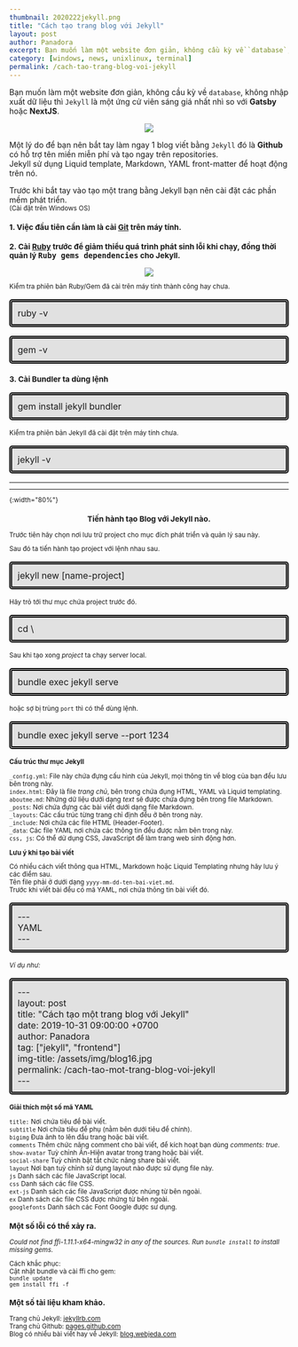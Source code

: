 ```yaml
---
thumbnail: 2020222jekyll.png
title: "Cách tạo trang blog với Jekyll"
layout: post
author: Panadora
excerpt: Bạn muốn làm một website đơn giản, không cầu kỳ về `database`, không nhập xuất dữ liệu thì `Jekyll` là một ứng cử viên sáng giá nhất nhì so với **Gatsby** hoặc **NextJS**.
category: [windows, news, unixlinux, terminal]
permalink: /cach-tao-trang-blog-voi-jekyll
---
```

Bạn muốn làm một website đơn giản, không cầu kỳ về `database`, không nhập xuất dữ liệu thì `Jekyll` là một ứng cử viên sáng giá nhất nhì so với **Gatsby** hoặc **NextJS**.

<center><img class="img-thumbnail image-post" src="https://d33wubrfki0l68.cloudfront.net/c9b06c39af69c905b6d31819a9ac9c8a78c77cd6/a5f98/media/images/blogging/jekyll/jekyll.png"></center>

Một lý do để bạn nên bắt tay làm ngay 1 blog viết bằng `Jekyll` đó là **Github** có hỗ trợ tên miền miễn phí và tạo ngay trên repositories.<br/>
Jekyll sử dụng Liquid template, Markdown, YAML front-matter để hoạt động trên nó.

Trước khi bắt tay vào tạo một trang bằng Jekyll bạn nên cài đặt các phần mềm phát triển.<br/>
<small>(Cài đặt trên Windows OS)

### 1. Việc đầu tiên cần làm là cài [Git](https://git-scm.com/download) trên máy tính.
### 2. Cài [Ruby](https://www.ruby-lang.org/en/downloads/) trước để giảm thiểu quá trình phát sinh lỗi khi chạy, đồng thời quản lý <kbd>Ruby gems dependencies</kbd> cho Jekyll.

<center><img class="img-thumbnail image-post" src="https://3fourstudios.com/assets/img/2019/03/05/ruby-logo1024%C3%97683.png"></center>

Kiểm tra phiên bản Ruby/Gem đã cài trên máy tính thành công hay chưa.

<p style="font-size: 16px; border: 5px double #000; padding: 10px;border-radius: 5px; background: #dddd">
    ruby -v
</p>

<p style="font-size: 16px; border: 5px double #000; padding: 10px;border-radius: 5px; background: #dddd">
    gem -v
</p>

### 3. Cài Bundler ta dùng lệnh

<p style="font-size: 16px; border: 5px double #000; padding: 10px;border-radius: 5px; background: #dddd">
    gem install jekyll bundler
</p>
    
Kiểm tra phiên bản Jekyll đã cài đặt trên máy tính chưa.

<p style="font-size: 16px; border: 5px double #000; padding: 10px;border-radius: 5px; background: #dddd">
    jekyll -v
</p>

<hr/>
<hr/>{:width="80%"}


### <center>Tiến hành tạo Blog với Jekyll nào.</center>

Trước tiên hãy chọn nơi lưu trữ project cho mục đích phát triển và quản lý sau này.

Sau đó ta tiến hành tạo project với lệnh nhau sau.

<p style="font-size: 16px; border: 5px double #000; padding: 10px;border-radius: 5px; background: #dddd">
    jekyll new [name-project]
</p>

Hãy trỏ tới thư mục chứa project trước đó.

<p style="font-size: 16px; border: 5px double #000; padding: 10px;border-radius: 5px; background: #dddd">
    cd \
</p>

Sau khi tạo xong *project* ta chạy server local.

<p style="font-size: 16px; border: 5px double #000; padding: 10px;border-radius: 5px; background: #dddd">
    bundle exec jekyll serve
</p>

hoặc sợ bị trùng `port` thì có thể dùng lệnh.

<p style="font-size: 16px; border: 5px double #000; padding: 10px;border-radius: 5px; background: #dddd">
    bundle exec jekyll serve --port 1234
</p>

**Cấu trúc thư mục Jekyll**<br>

 `_config.yml`: File này chứa đựng cấu hình của Jekyll, mọi thông tin về blog của bạn đều lưu bên trong này.<br>
 `index.html`: Đây là file *trang chủ*, bên trong chứa đụng HTML, YAML và Liquid templating.<br>
 `aboutme.md`: Những dữ liệu dưới dạng *text* sẽ được chứa đựng bên trong file Markdown.<br>
 `_posts`: Nơi chứa đựng các bài viết dưới dạng file Markdown.<br>
 `_layouts`: Các cấu trúc từng trang chỉ định đều ở bên trong này.<br>
 `_include`: Nơi chứa các file HTML (Header-Footer).<br>
 `_data`: Các file YAML nơi chứa các thông tin đều được nằm bên trong này.<br>
 `css, js`: Có thể dử dụng CSS, JavaScript để làm trang web sinh động hơn.<br>

**Lưu ý khi tạo bài viết**<br>

Có nhiều cách viết thông qua HTML, Markdown hoặc Liquid Templating nhưng hãy lưu ý các điểm sau.<br>
 Tên file phải ở dưới dạng `yyyy-mm-dd-ten-bai-viet.md`.<br>
 Trước khi viết bài đều có mã YAML, nơi chứa thông tin bài viết đó.<br>

<p style="font-size: 16px; border: 5px double #000; padding: 10px;border-radius: 5px; background: #dddd">
    --- <br>
    YAML<br>
    --- <br>
</p>

*Ví dụ như:*

<p style="font-size: 16px; border: 5px double #000; padding: 10px;border-radius: 5px; background: #dddd">
    --- <br>
    layout: post <br>
    title: "Cách tạo một trang blog với Jekyll" <br>
    date: 2019-10-31 09:00:00 +0700 <br>
    author: Panadora <br>
    tag: ["jekyll", "frontend"] <br>
    img-title: /assets/img/blog16.jpg <br>
    permalink: /cach-tao-mot-trang-blog-voi-jekyll <br>
    --- <br>
</p>

**Giải thích một số mã YAML**<br>

 `title:` Nơi chứa tiêu đề bài viết.<br>
 `subtitle` Nơi chứa tiêu đề phụ (nằm bên dưới tiêu đề chính).<br>
 `bigimg` Đưa ảnh to lên đầu trang hoặc bài viết.<br>
 `comments` Thêm chức năng comment cho bài viết, để kích hoạt bạn dùng *comments: true*.<br>
 `show-avatar` Tuỳ chỉnh Ẩn-Hiện avatar trong trang hoặc bài viết.<br>
 `social-share` Tuỳ chỉnh bật tắt chức năng share bài viết.<br>
 `layout` Nơi bạn tuỳ chỉnh sử dụng layout nào được sử dụng file này.<br>
 `js` Danh sách các file JavaScript local.<br>
 `css` Danh sách các file CSS.<br>
 `ext-js` Danh sách các file JavaScript được nhúng từ bên ngoài.<br>
 `ex` Danh sách các file CSS được nhứng từ bên ngoài.<br>
 `googlefonts` Danh sách các Font Google được sư dụng.<br>


### Một số lỗi có thể xảy ra.

 <i>Could not find ffi-1.11.1-x64-mingw32 in any of the sources. Run `bundle install` to install missing gems.</i>

 Cách khắc phục: <br>
       Cật nhật bundle và cài ffi cho gem: <br>
         `bundle update`<br>
         `gem install ffi -f`<br>

### Một số tài liệu kham khảo.

 Trang chủ Jekyll: [jekyllrb.com](https://jekyllrb.com/)<br>
 Trang chủ Github: [pages.github.com](https://pages.github.com/)<br>
 Blog có nhiều bài viết hay về Jekyll: [blog.webjeda.com](https://blog.webjeda.com/)<br>
